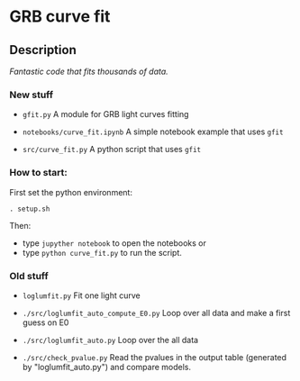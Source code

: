 # GRB curve fit

## Description

*Fantastic code that fits thousands of data.*

### New stuff

* `gfit.py`
A module for GRB light curves fitting

* `notebooks/curve_fit.ipynb`
A simple notebook example that uses `gfit`

* `src/curve_fit.py`
A python script that uses `gfit`

### How to start:
First set the python environment:
```
. setup.sh
```

Then:
* type `jupyther notebook` to open the notebooks or
* type `python curve_fit.py` to run the script.

### Old stuff

* `loglumfit.py`
Fit one light curve

* `./src/loglumfit_auto_compute_E0.py`
Loop over all data and make a first guess on E0

* `./src/loglumfit_auto.py`
Loop over the all data

* `./src/check_pvalue.py`
Read the pvalues in the output table (generated by "loglumfit_auto.py") and compare models.
